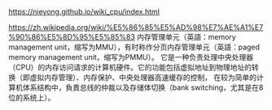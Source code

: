 
https://nieyong.github.io/wiki_cpu/index.html


https://zh.wikipedia.org/wiki/%E5%86%85%E5%AD%98%E7%AE%A1%E7%90%86%E5%8D%95%E5%85%83
内存管理单元（英語：memory management unit，缩写为MMU），有时称作分页内存管理单元（英語：paged memory management unit，缩写为PMMU）。
它是一种负责处理中央处理器（CPU）的内存访问请求的计算机硬件。它的功能包括虚拟地址到物理地址的转换（即虚拟内存管理）、内存保护、中央处理器高速缓存的控制，
在较为简单的计算机体系结构中，負責总线的仲裁以及存储体切换（bank switching，尤其是在8位的系统上）。